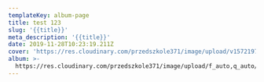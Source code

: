 ```yaml
---
templateKey: album-page
title: test 123
slug: '{{title}}'
meta_description: '{{title}}'
date: 2019-11-28T10:23:19.211Z
cover: 'https://res.cloudinary.com/przedszkole371/image/upload/v1572197875/sample.jpg'
album: >-
  https://res.cloudinary.com/przedszkole371/image/upload/f_auto,q_auto/c_fill,w_1200/v1572197875/sample.jpg
---
```


